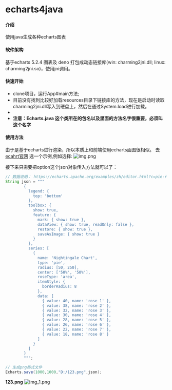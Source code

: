 # echarts4java

#### 介绍
使用java生成各种echarts图表

#### 软件架构
基于echarts 5.2.4 图表及 deno 打包成动态链接库(win: charming2jni.dll; linux: charming2jni.so)，使用jni调用。

#### 快速开始

- clone项目，运行App#main方法;
- 目前没有找到比较好加载resources目录下链接库的方法，现在是启动时读取charming2jni.dll写入到硬盘上，然后在通过System.load进行加载。 
- 
- **注意：Echarts.java 这个类所在的包名以及里面的方法名字很重要，必须叫这个名字**
#### 使用方法

由于是基于echarts进行渲染，所以本质上和前端使用echarts画图很相似。
去[ecahrt官网](https://echarts.apache.org/examples/zh/index.html) 选一个示例,例如选择:
![img.png](https://gitee.com/ychuanl/echarts4java/raw/master/img/img.png)

接下来只需要把option这个json对象传入方法就可以了：
```java
// 数据说明： https://echarts.apache.org/examples/zh/editor.html?c=pie-roseType-simple
String json = """
        {
          legend: {
            top: 'bottom'
          },
          toolbox: {
            show: true,
            feature: {
              mark: { show: true },
              dataView: { show: true, readOnly: false },
              restore: { show: true },
              saveAsImage: { show: true }
            }
          },
          series: [
            {
              name: 'Nightingale Chart',
              type: 'pie',
              radius: [50, 250],
              center: ['50%', '50%'],
              roseType: 'area',
              itemStyle: {
                borderRadius: 8
              },
              data: [
                { value: 40, name: 'rose 1' },
                { value: 38, name: 'rose 2' },
                { value: 32, name: 'rose 3' },
                { value: 30, name: 'rose 4' },
                { value: 28, name: 'rose 5' },
                { value: 26, name: 'rose 6' },
                { value: 22, name: 'rose 7' },
                { value: 18, name: 'rose 8' }
              ]
            }
          ]
        }
        """;

// 生成png格式文件
Echarts.save(1000,1000,"D:/123.png",json);
```

**123.png**
![img_1.png](https://gitee.com/ychuanl/echarts4java/raw/master/img/img_1.png)